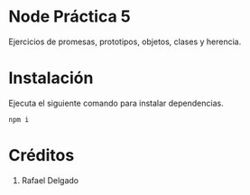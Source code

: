 # Node Práctica 5

Ejercicios de promesas, prototipos, objetos, clases y herencia.

# Instalación

Ejecuta el siguiente comando para instalar dependencias.

`npm i`

# Créditos
1. Rafael Delgado 
